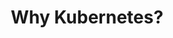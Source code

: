 ---
docType: "Course"
title: "2. Why Kubernetes?"
description: "This section provides an introduction to Kubernetes, its architecture, and how it is used in modern software development."
lectures: 2
courseTitle: "Why Kubernetes?"
themeColor: "#00B39F"
order: 2
cardImage: "../../../src/images/service-mesh-icons/linkerd-white.svg"
toc:
  [
    "without-container-orchestration",
    "kubernetes-in-plain-english",
  ]
---